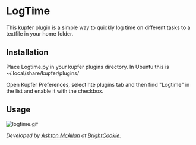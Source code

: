 # LogTime
This kupfer plugin is a simple way to quickly log time on different tasks to a textfile in your home folder.

## Installation
Place Logtime.py in your kupfer plugins directory. In Ubuntu this is ~/.local/share/kupfer/plugins/

Open Kupfer Preferences, select hte plugins tab and then find "Logtime" in the list and enable it with the checkbox.

## Usage
![logtime.gif](https://github.com/Brightcookie/LogTime-Kupfer-Plugin/raw/master/ReadmeAttachments/logtime.gif)

*Developed by [Ashton McAllan](https://acegiak.net) at [BrightCookie](https://brightcookie.com.au).*
